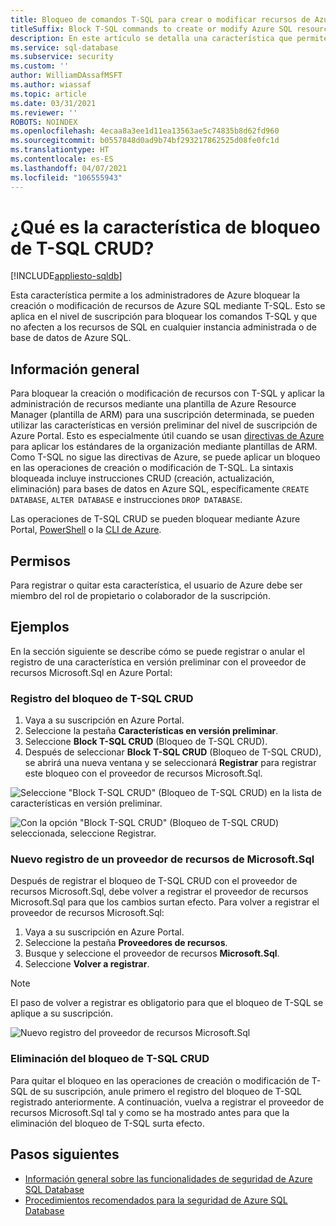```yaml
---
title: Bloqueo de comandos T-SQL para crear o modificar recursos de Azure SQL
titleSuffix: Block T-SQL commands to create or modify Azure SQL resources
description: En este artículo se detalla una característica que permite a los administradores de Azure bloquear comandos T-SQL para crear o modificar recursos de Azure SQL.
ms.service: sql-database
ms.subservice: security
ms.custom: ''
author: WilliamDAssafMSFT
ms.author: wiassaf
ms.topic: article
ms.date: 03/31/2021
ms.reviewer: ''
ROBOTS: NOINDEX
ms.openlocfilehash: 4ecaa8a3ee1d11ea13563ae5c74835b8d62fd960
ms.sourcegitcommit: b0557848d0ad9b74bf293217862525d08fe0fc1d
ms.translationtype: HT
ms.contentlocale: es-ES
ms.lasthandoff: 04/07/2021
ms.locfileid: "106555943"
---
```

# <a name="what-is-block-t-sql-crud-feature"></a>¿Qué es la característica de bloqueo de T-SQL CRUD?
[!INCLUDE[appliesto-sqldb](../includes/appliesto-sqldb-sqlmi.md)]


Esta característica permite a los administradores de Azure bloquear la creación o modificación de recursos de Azure SQL mediante T-SQL. Esto se aplica en el nivel de suscripción para bloquear los comandos T-SQL y que no afecten a los recursos de SQL en cualquier instancia administrada o de base de datos de Azure SQL.

## <a name="overview"></a>Información general

Para bloquear la creación o modificación de recursos con T-SQL y aplicar la administración de recursos mediante una plantilla de Azure Resource Manager (plantilla de ARM) para una suscripción determinada, se pueden utilizar las características en versión preliminar del nivel de suscripción de Azure Portal. Esto es especialmente útil cuando se usan [directivas de Azure](/azure/governance/policy/overview) para aplicar los estándares de la organización mediante plantillas de ARM. Como T-SQL no sigue las directivas de Azure, se puede aplicar un bloqueo en las operaciones de creación o modificación de T-SQL. La sintaxis bloqueada incluye instrucciones CRUD (creación, actualización, eliminación) para bases de datos en Azure SQL, específicamente `CREATE DATABASE`, `ALTER DATABASE` e instrucciones `DROP DATABASE`. 

Las operaciones de T-SQL CRUD se pueden bloquear mediante Azure Portal, [PowerShell](/powershell/module/az.resources/register-azproviderfeature) o la [CLI de Azure](/cli/azure/feature#az_feature_register).

## <a name="permissions"></a>Permisos

Para registrar o quitar esta característica, el usuario de Azure debe ser miembro del rol de propietario o colaborador de la suscripción.

## <a name="examples"></a>Ejemplos

En la sección siguiente se describe cómo se puede registrar o anular el registro de una característica en versión preliminar con el proveedor de recursos Microsoft.Sql en Azure Portal: 

### <a name="register-block-t-sql-crud"></a>Registro del bloqueo de T-SQL CRUD

1. Vaya a su suscripción en Azure Portal.
2. Seleccione la pestaña **Características en versión preliminar**. 
3. Seleccione **Block T-SQL CRUD** (Bloqueo de T-SQL CRUD).
4. Después de seleccionar **Block T-SQL CRUD** (Bloqueo de T-SQL CRUD), se abrirá una nueva ventana y se seleccionará **Registrar** para registrar este bloqueo con el proveedor de recursos Microsoft.Sql.

![Seleccione "Block T-SQL CRUD" (Bloqueo de T-SQL CRUD) en la lista de características en versión preliminar.](./media/block-tsql-crud/block-tsql-crud.png)

![Con la opción "Block T-SQL CRUD" (Bloqueo de T-SQL CRUD) seleccionada, seleccione Registrar.](./media/block-tsql-crud/block-tsql-crud-register.png)

  
### <a name="re-register-microsoftsql-resource-provider"></a>Nuevo registro de un proveedor de recursos de Microsoft.Sql 
Después de registrar el bloqueo de T-SQL CRUD con el proveedor de recursos Microsoft.Sql, debe volver a registrar el proveedor de recursos Microsoft.Sql para que los cambios surtan efecto. Para volver a registrar el proveedor de recursos Microsoft.Sql:

1. Vaya a su suscripción en Azure Portal.
2. Seleccione la pestaña **Proveedores de recursos**.
3. Busque y seleccione el proveedor de recursos **Microsoft.Sql**.
4. Seleccione **Volver a registrar**. 

> [!NOTE]
> El paso de volver a registrar es obligatorio para que el bloqueo de T-SQL se aplique a su suscripción. 

![Nuevo registro del proveedor de recursos Microsoft.Sql](./media/block-tsql-crud/block-tsql-crud-re-register.png)

### <a name="removing-block-t-sql-crud"></a>Eliminación del bloqueo de T-SQL CRUD
Para quitar el bloqueo en las operaciones de creación o modificación de T-SQL de su suscripción, anule primero el registro del bloqueo de T-SQL registrado anteriormente. A continuación, vuelva a registrar el proveedor de recursos Microsoft.Sql tal y como se ha mostrado antes para que la eliminación del bloqueo de T-SQL surta efecto. 


## <a name="next-steps"></a>Pasos siguientes

- [Información general sobre las funcionalidades de seguridad de Azure SQL Database](security-overview.md)
- [Procedimientos recomendados para la seguridad de Azure SQL Database](security-best-practice.md)
